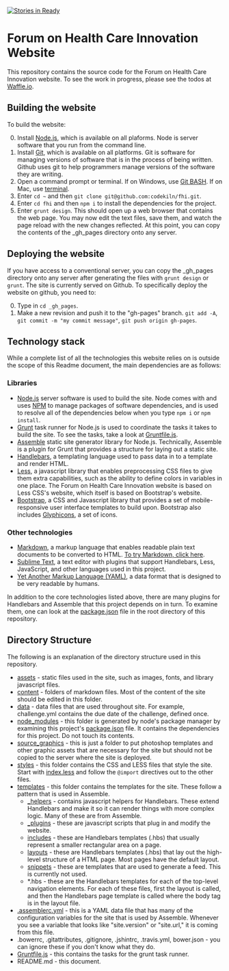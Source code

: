 [![Stories in Ready](https://badge.waffle.io/hbshci/fhi.png?label=ready&title=Ready)](https://waffle.io/codekiln/fhi)

# Forum on Health Care Innovation Website
This repository contains the source code for the Forum on Health Care Innovation website. To see the work in progress, please see the todos at [Waffle.io](https://waffle.io/codekiln/fhi).

## Building the website
To build the website: 

0. Install [Node.js](http://nodejs.org/), which is available on all plaforms. Node is server software that you run from the command line. 
0. Install [Git](http://git-scm.com/), which is available on all platforms. Git is software for managing versions of software that is in the process of being written. Github uses git to help programmers manage versions of the software they are writing.
0. Open a command prompt or terminal. If on Windows, use [Git BASH](http://msysgit.github.io/). If on Mac, use [terminal](http://www.maclife.com/article/feature/25_terminal_tips_every_mac_user_should_know).
0. Enter `cd ~` and then `git clone git@github.com:codekiln/fhi.git`. 
0. Enter `cd fhi` and then `npm i` to install the dependencies for the project. 
0. Enter `grunt design`. This should open up a web browser that contains the web page. You may now edit the text files, save them, and watch the page reload with the new changes reflected. At this point, you can copy the contents of the _gh_pages directory onto any server.

## Deploying the website
If you have access to a conventional server, you can copy the _gh_pages directory onto any server after generating the files with `grunt design` or `grunt`. The site is currently served on Github. To specifically deploy the website on github, you need to:

0. Type in `cd _gh_pages`. 
0. Make a new revision and push it to the "gh-pages" branch. `git add -A`, `git commit -m "my commit message"`, `git push origin gh-pages`. 

## Technology stack
While a complete list of all the technologies this website relies on is outside the scope of this Readme document, the main dependencies are as follows: 

### Libraries

+ [Node.js](http://nodejs.org/) server software is used to build the site. Node comes with and uses [NPM](https://www.npmjs.org/) to manage packages of software dependencies, and is used to resolve all of the dependencies below when you type `npm i` or `npm install`. 
+ [Grunt](http://gruntjs.com/) task runner for Node.js is used to coordinate the tasks it takes to build the site. To see the tasks, take a look at [Gruntfile.js](Gruntfile.js). 
+ [Assemble](http://assemble.io/) static site generator library for Node.js. Technically, Assemble is a plugin for Grunt that provides a structure for laying out a static site.
+ [Handlebars](http://handlebarsjs.com/), a templating language used to pass data in to a template and render HTML.
+ [Less](http://lesscss.org/), a javascript library that enables preprocessing CSS files to give them extra capabilities, such as the ability to define colors in variables in one place. The Forum on Health Care Innovation website is based on Less CSS's website, which itself is based on Bootstrap's website.
+ [Bootstrap](http://getbootstrap.com/), a CSS and Javascript library that provides a set of mobile-responsive user interface templates to build upon. Bootstrap also includes [Glyphicons](http://getbootstrap.com/components/), a set of icons.  

### Other technologies

+ [Markdown](http://en.wikipedia.org/wiki/Markdown#Example), a markup language that enables readable plain text documents to be converted to HTML. [To try Markdown, click here](http://markdown-here.com/livedemo.html).
+ [Sublime Text](http://www.sublimetext.com/), a text editor with plugins that support Handlebars, Less, JavaScript, and other languages used in this project.
+ [Yet Another Markup Language (YAML)](http://en.wikipedia.org/wiki/YAML#Examples), a data format that is designed to be very readable by humans.

In addition to the core technologies listed above, there are many plugins for Handlebars and Assemble that this project depends on in turn. To examine them, one can look at the [package.json](package.json) file in the root directory of this repository. 

## Directory Structure
The following is an explanation of the directory structure used in this repository.

* [assets](assets/) 	- static files used in the site, such as images, fonts, and library javascript files.
* [content](content/) 	- folders of markdown files. Most of the content of the site should be edited in this folder.
* [data](data/) 		- data files that are used throughout site. For example, challenge.yml contains the due date of the challenge, defined once.
* [node_modules](node_modules/) - this folder is generated by node's package manager by examining this project's [package.json](package.json) file. It contains the dependencies for this project. Do not touch its contents.  
* [source_graphics](source_graphics) - this is just a folder to put photoshop templates and other graphic assets that are necessary for the site but should not be copied to the server where the site is deployed.
* [styles](styles/) - this folder contains the CSS and LESS files that style the site. Start with [index.less](styles/index.less) and follow the `@import` directives out to the other files.
* [templates](templates/) - this folder contains the templates for the site. These follow a pattern that is used in Assemble.
  * [_helpers](templates/_helpers/) - contains javascript helpers for Handlebars. These extend Handlebars and make it so it can render things with more complex logic. Many of these are from Assemble.
  * [_plugins](templates/_plugins/) - these are javascript scripts that plug in and modify the website. 
  * [includes](templates/includes/) - these are Handlebars templates (.hbs) that usually represent a smaller rectangular area on a page. 
  * [layouts](templates/layouts/) - these are Handlebars templates (.hbs) that lay out the high-level structure of a HTML page. Most pages have the default layout.
  * [snippets](templates/snippets/) - these are templates that are used to generate a feed. This is currently not used. 
  * *.hbs - these are the Handlebars templates for each of the top-level navigation elements. For each of these files, first the layout is called, and then the Handlebars page template is called where the body tag is in the layout file. 
* [.assemblerc.yml](.assemblerc.yml) - this is a YAML data file that has many of the configuration variables for the site that is used by Assemble. Whenever you see a variable that looks like "site.version" or "site.url," it is coming from this file.
* .bowerrc, .gitattributes, .gitignore, .jshintrc, .travis.yml, bower.json - you can ignore these if you don't know what they do.
* [Gruntfile.js](Gruntfile.js) - this contains the tasks for the grunt task runner. 
* README.md - this document. 
